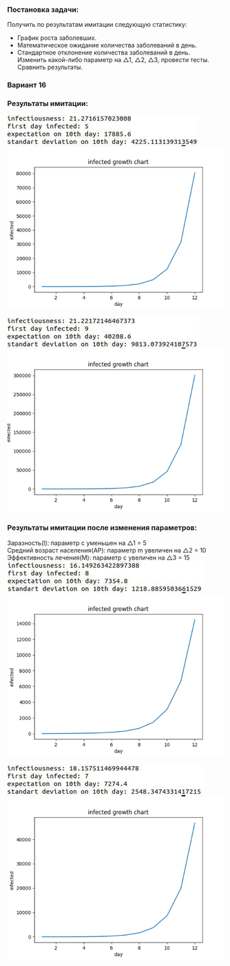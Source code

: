 ### Постановка задачи:  
Получить по результатам имитации следующую статистику:  
- График роста заболевших.  
- Математическое ожидание количества заболеваний в день.  
- Стандартное отклонение количества заболеваний в день.  
Изменить какой-либо параметр на △1​, △2​, △3​, провести тесты. Сравнить результаты.  
### Вариант 16  

  
### Результаты имитации:  
![1.1.](results/1.1.jpg)  
![simulation1.1.](results/simulation1.1.png)  
  
![1.2.](results/1.2.jpg)  
![simulation1.2.](results/simulation1.2.png)  
  
  
### Результаты имитации после изменения параметров:  
Заразность(I): параметр с уменьшен на △1 = 5  
Средний возраст населения(AP): параметр m увеличен на △2 = 10  
Эффективность лечения(M): параметр с увеличен на ​△3​ = 15  
![2.1.](results/2.1.jpg)  
![simulation2.1.](results/simulation2.1.png)  
  
![2.2.](results/2.2.jpg)  
![simulation2.2.](results/simulation2.2.png)  


